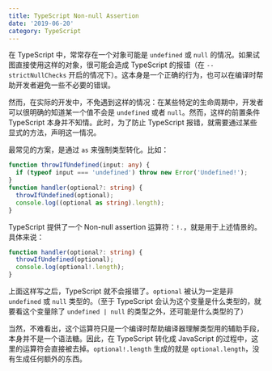 ```yaml
---
title: TypeScript Non-null Assertion
date: '2019-06-20'
category: TypeScript
---
```


在 TypeScript 中，常常存在一个对象可能是 `undefined` 或 `null` 的情况。如果试图直接使用这样的对象，很可能会造成 TypeScript 的报错（在 `--strictNullChecks` 开启的情况下）。这本身是一个正确的行为，也可以在编译时帮助开发者避免一些不必要的错误。

然而，在实际的开发中，不免遇到这样的情况：在某些特定的生命周期中，开发者可以很明确的知道某一个值不会是 `undefined` 或者 `null`。然而，这样的前置条件 TypeScript 本身并不知情。此时，为了防止 TypeScript 报错，就需要通过某些显式的方法，声明这一情况。

最常见的方案，是通过 `as` 来强制类型转化。比如：

```typescript
function throwIfUndefined(input: any) {
  if (typeof input === 'undefined') throw new Error('Undefined!');
}
function handler(optional?: string) {
  throwIfUndefined(optional);
  console.log((optional as string).length);
}
```

TypeScript 提供了一个 Non-null assertion 运算符：`!.`，就是用于上述情景的。具体来说：

```typescript
function handler(optional?: string) {
  throwIfUndefined(optional);
  console.log(optional!.length);
}
```

上面这样写之后，TypeScript 就不会报错了。`optional` 被认为一定是非 `undefined` 或 `null` 类型的。（至于 TypeScript 会认为这个变量是什么类型的，就要看这个变量除了 `undefined | null` 的类型之外，还可能是什么类型的了）

当然，不难看出，这个运算符只是一个编译时帮助编译器理解类型用的辅助手段，本身并不是一个语法糖。因此，在 TypeScript 转化成 JavaScript 的过程中，这里的运算符会直接被去掉。`optional!.length` 生成的就是 `optional.length`，没有生成任何额外的东西。
